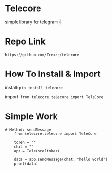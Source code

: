 # Telecore
simple library for telegram :|

# Repo Link
```
https://github.com/Zrexer/telecore
```

# How To Install & Import
install:
`pip install telecore`

import:
`from telecore.telecore import TeleCore`

# Simple Work
    # Method: sendMessage
        from telecore.telecore import TeleCore

        token = ""
        chat = ""
        app = TeleCore(token)

        data = app.sendMessage(chat, "hello world")
        print(data)

